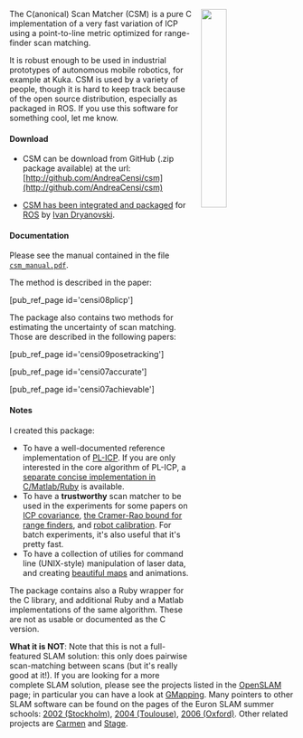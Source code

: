 
<img src="http://purl.org/censi/research/2007-plicp/sm_plicp_zoom_crop.gif" style='float:right; margin: 1em; width: 30%'/>
    
The C(anonical) Scan Matcher (CSM) is a pure C implementation of a very fast variation of ICP 
using a point-to-line metric optimized for range-finder scan matching.

It is robust enough to be used in industrial prototypes of autonomous
mobile robotics, for example at Kuka. CSM is used by a variety of people, though it is hard to keep track because of the open source distribution, especially as packaged in ROS. 
If you use this software for something cool, let me know.

#### Download

* CSM can be download from GitHub (.zip package available) at the url:  
  [http://github.com/AndreaCensi/csm](http://github.com/AndreaCensi/csm)

* [CSM has been integrated and packaged][stack] for [ROS] by [Ivan Dryanovski][ivan].

#### Documentation

Please see the manual contained in the file [``csm_manual.pdf``][manual]. 

[manual]: https://github.com/AndreaCensi/csm/blob/master/csm_manual.pdf

The method is described in the paper:

[pub_ref_page id='censi08plicp']

The package also contains two methods for estimating the
uncertainty of scan matching. Those are described in the following papers: 

[pub_ref_page id='censi09posetracking']

[pub_ref_page id='censi07accurate']

[pub_ref_page id='censi07achievable']


[stack]: http://www.ros.org/wiki/canonical_scan_matcher
[ivan]: http://robotics.ccny.cuny.edu/blog/People/Dryanovski
[ROS]: http://www.ros.org/
 
#### Notes

I created this package:

- To have a well-documented reference implementation of [PL-ICP](http://purl.org/censi/2007/plicp). If you are only interested in the core algorithm of PL-ICP, a [separate concise implementation in C/Matlab/Ruby](http://purl.org/censi/2007/gpc) is available.
- To have a **trustworthy** scan matcher to be used in the experiments for some papers on [ICP covariance](http://purl.org/censi/2006/icpcov), [the Cramer-Rao bound for range finders](http://purl.org/censi/2006/accuracy), and [robot calibration](http://purl.org/censi/2007/calib).  For batch experiments, it's also useful that it's pretty fast.
- To have a collection of utilies for command line (UNIX-style) manipulation of laser data,
  and creating [beautiful maps][map-example] and animations.

The package contains also a Ruby wrapper for the C library, and additional Ruby and a Matlab implementations of the same algorithm. These are not as usable or documented as the C version.

**What it is NOT**: Note that this is not a full-featured SLAM solution: this only does pairwise scan-matching between scans (but it's really good at it!).
If you are looking for a more complete SLAM solution, please see the projects listed in the [OpenSLAM](http://www.openslam.org) page; in particular you can have a look at [GMapping]. 
Many pointers to other SLAM software can be found on the pages of the Euron SLAM summer schools: 
[2002 (Stockholm)](http://www.cas.kth.se/SLAM/),
[2004 (Toulouse)](http://www.laas.fr/SLAM/),
[2006 (Oxford)](http://www.robots.ox.ac.uk/~SSS06/Website/index.html).
Other related projects are [Carmen] and [Stage].

[map-example]: http://purl.org/censi/research/2007-plicp/laserazosSM3.log.pdf

[gmapping]: http://www.openslam.org/gmapping.html
[carmen]: http://carmen.sourceforge.net/
[stage]: http://playerstage.sourceforge.net/


